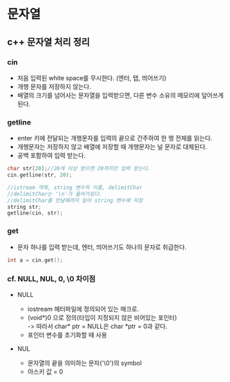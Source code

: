# 문자열  

## c++ 문자열 처리 정리  
### cin  
- 처음 입력된 white space를 무시한다. (엔터, 탭, 띄어쓰기)  
- 개행 문자를 저장하지 않는다.  
- 배열의 크기를 넘어사는 문자열을 입력받으면, 다른 변수 소유의 메모리에 덮어쓰게 된다.  

### getline  
- enter 키에 전달되는 개행문자를 입력의 끝으로 간주하여 한 행 전체를 읽는다.  
- 개행문자는 저장하지 않고 배열에 저장할 때 개행문자는 널 문자로 대체된다.  
- 공백 포함하여 입력 받는다.  
```c++ 
char str[20];//20개 이상 받으면 20까지만 입력 받는다.    
cin.getline(str, 20);
```
```c++
//istream 객체, string 변수의 이름, delimitChar  
//delimitChar는 '\n'가 들어가있다.  
//delimitChar를 만날때까지 읽어 string 변수에 저장  
string str;
getline(cin, str);
```

### get  
- 문자 하나를 입력 받는데, 엔터, 띄어쓰기도 하나의 문자로 취급한다.  
```c++
int a = cin.get();
```
### cf. NULL, NUL, 0, \0 차이점  
- NULL  
  - iostream 헤터파일에 정의되어 있는 매크로.  
  - (void*)0 으로 정의(타입이 지정되지 않은 비어있는 포인터)   
    -> 따라서 char* ptr = NULL은 char *ptr = 0과 같다.  
  - 포인터 변수를 초기화할 때 사용  

- NUL  
  - 문자열의 끝을 의미하는 문자('\0')의 symbol    
  - 아스키 값 = 0   
  

